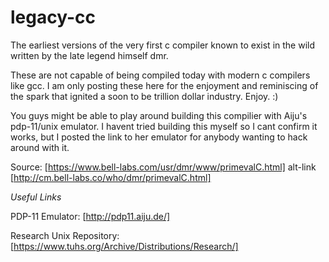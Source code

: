 legacy-cc
=========

The earliest versions of the very first c compiler known to exist in the wild written by the late legend himself dmr. 

These are not capable of being compiled today with modern c compilers like gcc. I am only posting these here for the enjoyment and reminiscing of the spark that ignited a soon to be trillion dollar industry. Enjoy. :)   

You guys might be able to play around building this compilier with Aiju's pdp-11/unix emulator. I havent tried building this myself so I cant confirm it works, but I posted the link to her emulator for anybody wanting to hack around with it.

Source: [https://www.bell-labs.com/usr/dmr/www/primevalC.html] alt-link [http://cm.bell-labs.co/who/dmr/primevalC.html]

*Useful Links*

PDP-11 Emulator: [http://pdp11.aiju.de/]

Research Unix Repository: [https://www.tuhs.org/Archive/Distributions/Research/]
